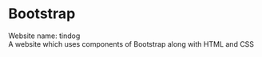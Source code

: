 # Bootstrap

Website name: tindog
<br>
A website which uses components of Bootstrap along with HTML and CSS

